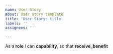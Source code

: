 ```yaml
---
name: User Story
about: User story template
title: 'User Story: title'
labels: ''
assignees: ''

---
```


As a **role** I can **capability**,  so that **receive_benefit**
